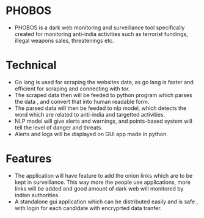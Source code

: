 # PHOBOS
- PHOBOS is a dark web monitoring and surveillance tool specifically created for 
monitoring anti-india activities such as terrorist fundings, illegal weapons sales, threatenings etc.

# Technical
- Go lang is used for scraping the websites data, as go lang is faster and efficient for scraping and connecting with tor.
- The scraped data then will be feeded to python program which parses the data , and convert that into human readable form.
- The parsed data will then be feeded to nlp model, which detects the word which are related to anti-india and targetted activities.
- NLP model will give alerts and warnings, and points-based system will tell the level of danger and threats.
- Alerts and logs will be displayed on GUI app made in python.

# Features
- The application will have feature to add the onion links which are to be kept in surveillance. This way more the people use applications, more links will be added
and good amount of dark web will monitored by indian authorities.
- A standalone gui application which can be distributed easily and is safe , with login for each candidate with encryprted data tranfer.
